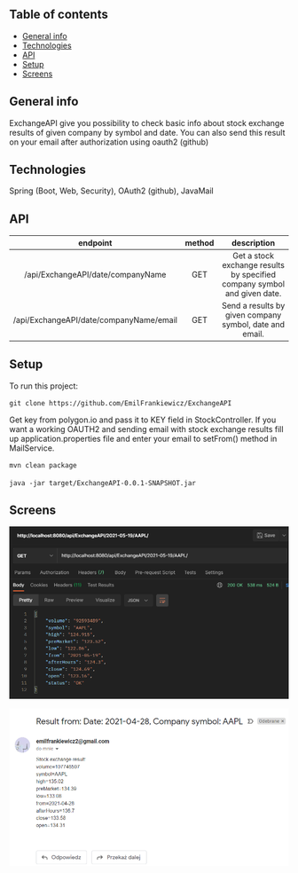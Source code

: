 ## Table of contents
* [General info](#general-info)
* [Technologies](#technologies)
* [API](#api)
* [Setup](#setup)
* [Screens](#screens)


## General info
ExchangeAPI give you possibility to check basic info about stock exchange results of given company by symbol and date. You can also send this result on your email after authorization using oauth2 (github)
	
## Technologies
Spring (Boot, Web, Security),
OAuth2 (github),
JavaMail

## API
|                 endpoint                | method |                                description                               |
|:---------------------------------------:|:------:|:------------------------------------------------------------------------:|
| /api/ExchangeAPI/date/companyName       | GET    | Get a stock exchange results by specified company symbol and given date. |
| /api/ExchangeAPI/date/companyName/email | GET    | Send a results by given company symbol, date and email.                  |


## Setup
To run this project:
```
git clone https://github.com/EmilFrankiewicz/ExchangeAPI
```
Get key from polygon.io and pass it to KEY field in StockController. If you want a working OAUTH2 and sending email with stock exchange results fill up application.properties file and enter your email to setFrom() method in MailService.
```
mvn clean package

java -jar target/ExchangeAPI-0.0.1-SNAPSHOT.jar
```

## Screens
![Postman](https://raw.githubusercontent.com/EmilFrankiewicz/ExchangeAPI/main/screens/postman.png)

![MailResults](https://raw.githubusercontent.com/EmilFrankiewicz/ExchangeAPI/main/screens/mail.png)

